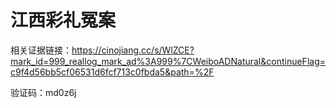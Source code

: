 # 江西彩礼冤案

相关证据链接：https://cinojiang.cc/s/WlZCE?mark_id=999_reallog_mark_ad%3A999%7CWeiboADNatural&continueFlag=c9f4d56bb5cf06531d6fcf713c0fbda5&path=%2F

验证码：md0z6j


